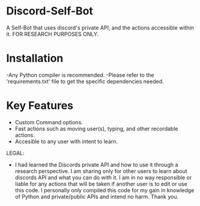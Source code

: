 # Discord-Self-Bot
A Self-Bot that uses discord's private API, and the actions accessible within it. FOR RESEARCH PURPOSES ONLY. 

# Installation
-Any Python compiler is recommended.
-Please refer to the 'requirements.txt' file to get the specific dependencies needed.

# Key Features
- Custom Command options.
- Fast actions such as moving user(s), typing, and other recordable actions.
- Accesible to any user with intent to learn.






LEGAL:
- I had learned the Discords private API and how to use it through a research perspective. I am sharing only for other users to learn about discords API and what you can do with it. I am in no way responsible or liable for any actions that will be taken if another user is to edit or use this code. I personally only compiled this code for my gain in knowledge of Python and private/public APIs and intend no harm. Thank you.
